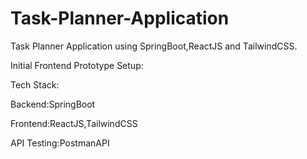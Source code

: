 # Task-Planner-Application
Task Planner Application using SpringBoot,ReactJS and TailwindCSS.

Initial Frontend Prototype Setup:

Tech Stack:

Backend:SpringBoot

Frontend:ReactJS,TailwindCSS

API Testing:PostmanAPI
